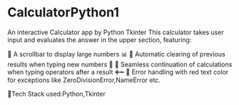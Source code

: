 # CalculatorPython1
An interactive Calculator app by Python Tkinter
This calculator takes user input and evaluates the answer in the upper section, featuring:

🔹 A scrollbar to display large numbers 📊
🔹 Automatic clearing of previous results when typing new numbers 🔄
🔹 Seamless continuation of calculations when typing operators after a result ➕➖
🔹 Error handling with red text color for exceptions like ZeroDivisionError,NameError etc.

🎯Tech Stack used:Python,Tkinter

